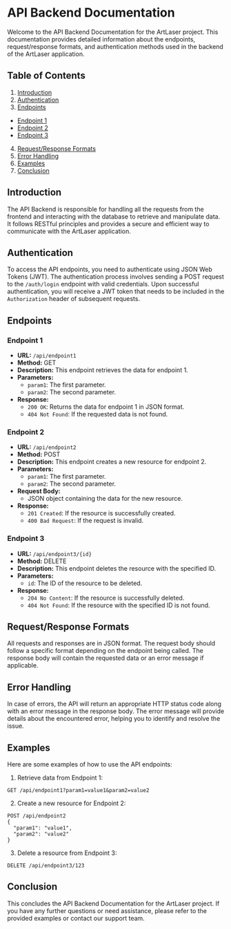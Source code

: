 # API Backend Documentation

Welcome to the API Backend Documentation for the ArtLaser project. This documentation provides detailed information about the endpoints, request/response formats, and authentication methods used in the backend of the ArtLaser application.

## Table of Contents

1. [Introduction](#introduction)
2. [Authentication](#authentication)
3. [Endpoints](#endpoints)
  - [Endpoint 1](#endpoint-1)
  - [Endpoint 2](#endpoint-2)
  - [Endpoint 3](#endpoint-3)
4. [Request/Response Formats](#request-response-formats)
5. [Error Handling](#error-handling)
6. [Examples](#examples)
7. [Conclusion](#conclusion)

## Introduction

The API Backend is responsible for handling all the requests from the frontend and interacting with the database to retrieve and manipulate data. It follows RESTful principles and provides a secure and efficient way to communicate with the ArtLaser application.

## Authentication

To access the API endpoints, you need to authenticate using JSON Web Tokens (JWT). The authentication process involves sending a POST request to the `/auth/login` endpoint with valid credentials. Upon successful authentication, you will receive a JWT token that needs to be included in the `Authorization` header of subsequent requests.

## Endpoints

### Endpoint 1

- **URL:** `/api/endpoint1`
- **Method:** GET
- **Description:** This endpoint retrieves the data for endpoint 1.
- **Parameters:**
  - `param1`: The first parameter.
  - `param2`: The second parameter.
- **Response:**
  - `200 OK`: Returns the data for endpoint 1 in JSON format.
  - `404 Not Found`: If the requested data is not found.

### Endpoint 2

- **URL:** `/api/endpoint2`
- **Method:** POST
- **Description:** This endpoint creates a new resource for endpoint 2.
- **Parameters:**
  - `param1`: The first parameter.
  - `param2`: The second parameter.
- **Request Body:**
  - JSON object containing the data for the new resource.
- **Response:**
  - `201 Created`: If the resource is successfully created.
  - `400 Bad Request`: If the request is invalid.

### Endpoint 3

- **URL:** `/api/endpoint3/{id}`
- **Method:** DELETE
- **Description:** This endpoint deletes the resource with the specified ID.
- **Parameters:**
  - `id`: The ID of the resource to be deleted.
- **Response:**
  - `204 No Content`: If the resource is successfully deleted.
  - `404 Not Found`: If the resource with the specified ID is not found.

## Request/Response Formats

All requests and responses are in JSON format. The request body should follow a specific format depending on the endpoint being called. The response body will contain the requested data or an error message if applicable.

## Error Handling

In case of errors, the API will return an appropriate HTTP status code along with an error message in the response body. The error message will provide details about the encountered error, helping you to identify and resolve the issue.

## Examples

Here are some examples of how to use the API endpoints:

1. Retrieve data from Endpoint 1:
  ```
  GET /api/endpoint1?param1=value1&param2=value2
  ```

2. Create a new resource for Endpoint 2:
  ```
  POST /api/endpoint2
  {
    "param1": "value1",
    "param2": "value2"
  }
  ```

3. Delete a resource from Endpoint 3:
  ```
  DELETE /api/endpoint3/123
  ```

## Conclusion

This concludes the API Backend Documentation for the ArtLaser project. If you have any further questions or need assistance, please refer to the provided examples or contact our support team.

